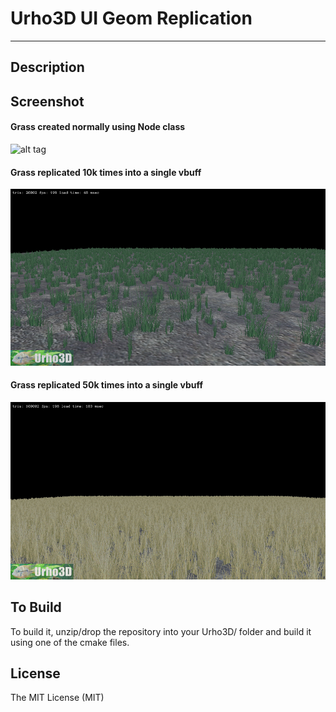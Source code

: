 # Urho3D UI Geom Replication
-----------------------------------------------------------------------------------

Description
-----------------------------------------------------------------------------------

Screenshot
-----------------------------------------------------------------------------------
#### Grass created normally using Node class
![alt tag](https://github.com/Lumak/Urho3D-Geom-Replication/blob/master/screenshot/replicatedGeom1.jpg)

#### Grass replicated 10k times into a single vbuff
![alt tag](https://github.com/Lumak/Urho3D-Geom-Replication/blob/master/screenshot/replicatedGeom2.jpg)

#### Grass replicated 50k times into a single vbuff
![alt tag](https://github.com/Lumak/Urho3D-Geom-Replication/blob/master/screenshot/replicatedGeom3.jpg)

To Build
-----------------------------------------------------------------------------------
To build it, unzip/drop the repository into your Urho3D/ folder and build it using one of the cmake files.

License
-----------------------------------------------------------------------------------
The MIT License (MIT)











